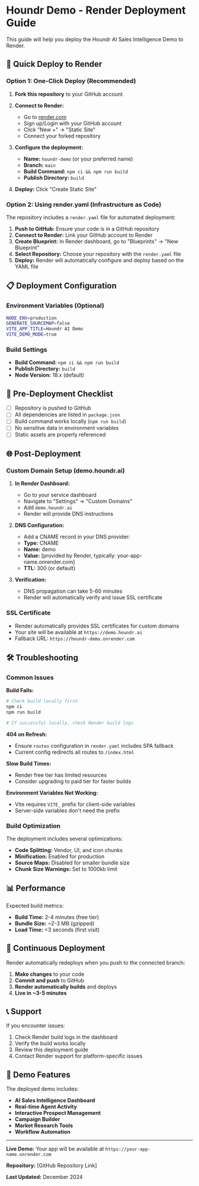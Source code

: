 # Houndr Demo - Render Deployment Guide

This guide will help you deploy the Houndr AI Sales Intelligence Demo to Render.

## 🚀 Quick Deploy to Render

### Option 1: One-Click Deploy (Recommended)

1. **Fork this repository** to your GitHub account
2. **Connect to Render:**
   - Go to [render.com](https://render.com)
   - Sign up/Login with your GitHub account
   - Click "New +" → "Static Site"
   - Connect your forked repository

3. **Configure the deployment:**
   - **Name:** `houndr-demo` (or your preferred name)
   - **Branch:** `main`
   - **Build Command:** `npm ci && npm run build`
   - **Publish Directory:** `build`

4. **Deploy:** Click "Create Static Site"

### Option 2: Using render.yaml (Infrastructure as Code)

The repository includes a `render.yaml` file for automated deployment:

1. **Push to GitHub:** Ensure your code is in a GitHub repository
2. **Connect to Render:** Link your GitHub account to Render
3. **Create Blueprint:** In Render dashboard, go to "Blueprints" → "New Blueprint"
4. **Select Repository:** Choose your repository with the `render.yaml` file
5. **Deploy:** Render will automatically configure and deploy based on the YAML file

## 📋 Deployment Configuration

### Environment Variables (Optional)
```bash
NODE_ENV=production
GENERATE_SOURCEMAP=false
VITE_APP_TITLE=Houndr AI Demo
VITE_DEMO_MODE=true
```

### Build Settings
- **Build Command:** `npm ci && npm run build`
- **Publish Directory:** `build`
- **Node Version:** 18.x (default)

## 🔧 Pre-Deployment Checklist

- [ ] Repository is pushed to GitHub
- [ ] All dependencies are listed in `package.json`
- [ ] Build command works locally (`npm run build`)
- [ ] No sensitive data in environment variables
- [ ] Static assets are properly referenced

## 🌐 Post-Deployment

### Custom Domain Setup (demo.houndr.ai)
1. **In Render Dashboard:**
   - Go to your service dashboard
   - Navigate to "Settings" → "Custom Domains"
   - Add `demo.houndr.ai`
   - Render will provide DNS instructions

2. **DNS Configuration:**
   - Add a CNAME record in your DNS provider:
   - **Type:** CNAME
   - **Name:** demo
   - **Value:** [provided by Render, typically: your-app-name.onrender.com]
   - **TTL:** 300 (or default)

3. **Verification:**
   - DNS propagation can take 5-60 minutes
   - Render will automatically verify and issue SSL certificate

### SSL Certificate
- Render automatically provides SSL certificates for custom domains
- Your site will be available at `https://demo.houndr.ai`
- Fallback URL: `https://houndr-demo.onrender.com`

## 🛠 Troubleshooting

### Common Issues

**Build Fails:**
```bash
# Check build locally first
npm ci
npm run build

# If successful locally, check Render build logs
```

**404 on Refresh:**
- Ensure `routes` configuration in `render.yaml` includes SPA fallback
- Current config redirects all routes to `/index.html`

**Slow Build Times:**
- Render free tier has limited resources
- Consider upgrading to paid tier for faster builds

**Environment Variables Not Working:**
- Vite requires `VITE_` prefix for client-side variables
- Server-side variables don't need the prefix

### Build Optimization

The deployment includes several optimizations:
- **Code Splitting:** Vendor, UI, and icon chunks
- **Minification:** Enabled for production
- **Source Maps:** Disabled for smaller bundle size
- **Chunk Size Warnings:** Set to 1000kb limit

## 📊 Performance

Expected build metrics:
- **Build Time:** 2-4 minutes (free tier)
- **Bundle Size:** ~2-3 MB (gzipped)
- **Load Time:** <3 seconds (first visit)

## 🔄 Continuous Deployment

Render automatically redeploys when you push to the connected branch:

1. **Make changes** to your code
2. **Commit and push** to GitHub
3. **Render automatically builds** and deploys
4. **Live in ~3-5 minutes**

## 📞 Support

If you encounter issues:
1. Check Render build logs in the dashboard
2. Verify the build works locally
3. Review this deployment guide
4. Contact Render support for platform-specific issues

## 🎯 Demo Features

The deployed demo includes:
- **AI Sales Intelligence Dashboard**
- **Real-time Agent Activity**
- **Interactive Prospect Management**
- **Campaign Builder**
- **Market Research Tools**
- **Workflow Automation**

---

**Live Demo:** Your app will be available at `https://your-app-name.onrender.com`

**Repository:** [GitHub Repository Link]

**Last Updated:** December 2024
